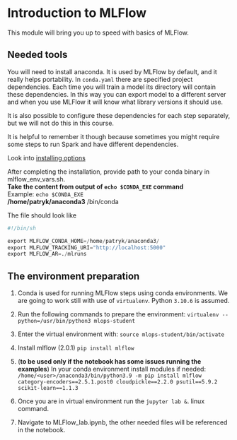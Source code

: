 # Introduction to MLFlow

This module will bring you up to speed with basics of MLFlow.

## Needed tools

You will need to install anaconda. It is used by MLFlow by default, and it really helps portability.
In `conda.yaml` there are specified project dependencies. Each time you will train a model its directory will contain these dependencies.
In this way you can export model to a different server and when you use MLFlow it will know what library versions it should use.

It is also possible to configure these dependencies for each step separately, but we will not do this in this course.

It is helpful to remember it though because sometimes you might require some steps to run Spark and have different dependencies.

Look into [installing options](https://docs.anaconda.com/anaconda/install/linux/)

After completing the installation, provide path to your conda binary in mlflow_env_vars.sh.  
**Take the content from output of `echo $CONDA_EXE` command**  
Example:
`echo $CONDA_EXE`   
**/home/patryk/anaconda3** /bin/conda

The file should look like 
``` python
#!/bin/sh

export MLFLOW_CONDA_HOME=/home/patryk/anaconda3/
export MLFLOW_TRACKING_URI="http://localhost:5000"
export MLFLOW_AR=./mlruns
```



## The environment preparation

1. Conda is used for running MLFlow steps using conda environments. We are going to work still with use of `virtualenv`. Python `3.10.6` is assumed.

2. Run the following commands to prepare the environment:
`virtualenv --python=/usr/bin/python3 mlops-student`

3. Enter the virtual environment with:
`source mlops-student/bin/activate`

4. Install mlflow (2.0.1)
`pip install mlflow`

4. (**to be used only if the notebook has some issues running the examples**) In your conda environment install modules if needed:
    `/home/<user>/anaconda3/bin/python3.9 -m pip install mlflow category-encoders==2.5.1.post0 cloudpickle==2.2.0 psutil==5.9.2 scikit-learn==1.1.3`

5. Once you are in virtual environment run the `jupyter lab &`. linux command.
6. Navigate to MLFlow_lab.ipynb, the other needed files will be referenced in the notebook.
